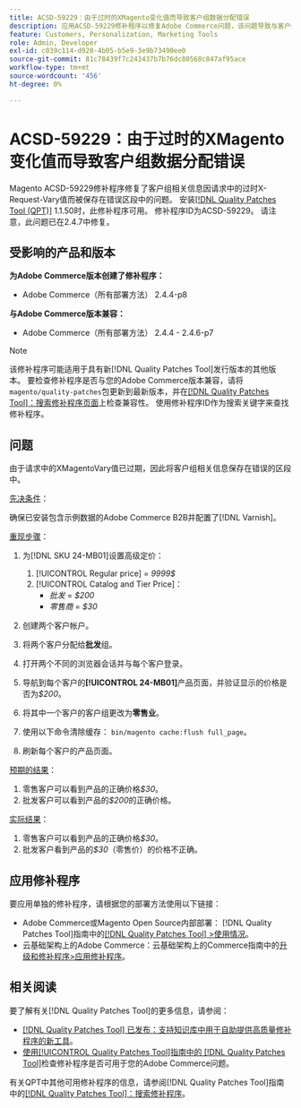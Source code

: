 ```yaml
---
title: ACSD-59229：由于过时的XMagento变化值而导致客户组数据分配错误
description: 应用ACSD-59229修补程序以修复Adobe Commerce问题，该问题导致与客户组相关的信息被保存在错误的区段中，因为请求中的X-Magento-Vary值已过期。
feature: Customers, Personalization, Marketing Tools
role: Admin, Developer
exl-id: c039c114-d920-4b05-b5e9-3e9b73490ee0
source-git-commit: 81c78439f7c243437b7b76dc80560c847af95ace
workflow-type: tm+mt
source-wordcount: '456'
ht-degree: 0%

---
```


# ACSD-59229：由于过时的XMagento变化值而导致客户组数据分配错误

Magento ACSD-59229修补程序修复了客户组相关信息因请求中的过时X-Request-Vary值而被保存在错误区段中的问题。 安装[[!DNL Quality Patches Tool (QPT)]](https://experienceleague.adobe.com/zh-hans/docs/commerce-knowledge-base/kb/announcements/commerce-announcements/magento-quality-patches-released-new-tool-to-self-serve-quality-patches) 1.1.50时，此修补程序可用。 修补程序ID为ACSD-59229。 请注意，此问题已在2.4.7中修复。

## 受影响的产品和版本

**为Adobe Commerce版本创建了修补程序：**

* Adobe Commerce（所有部署方法） 2.4.4-p8

**与Adobe Commerce版本兼容：**

* Adobe Commerce（所有部署方法） 2.4.4 - 2.4.6-p7

>[!NOTE]
>
>该修补程序可能适用于具有新[!DNL Quality Patches Tool]发行版本的其他版本。 要检查修补程序是否与您的Adobe Commerce版本兼容，请将`magento/quality-patches`包更新到最新版本，并在[[!DNL Quality Patches Tool]：搜索修补程序页面](https://experienceleague.adobe.com/tools/commerce-quality-patches/index.html?lang=zh-Hans)上检查兼容性。 使用修补程序ID作为搜索关键字来查找修补程序。

## 问题

由于请求中的XMagentoVary值已过期，因此将客户组相关信息保存在错误的区段中。

<u>先决条件</u>：

确保已安装包含示例数据的Adobe Commerce B2B并配置了[!DNL Varnish]。

<u>重现步骤</u>：

1. 为[!DNL SKU 24-MB01]设置高级定价：
   1. [!UICONTROL Regular price] = *9999$*
   1. [!UICONTROL Catalog and Tier Price]：
      * *批发* = *$200*
      * *零售商* = *$30*

1. 创建两个客户帐户。
1. 将两个客户分配给&#x200B;**批发**&#x200B;组。
1. 打开两个不同的浏览器会话并与每个客户登录。
1. 导航到每个客户的&#x200B;**[!UICONTROL 24-MB01]**&#x200B;产品页面，并验证显示的价格是否为&#x200B;*$200*。
1. 将其中一个客户的客户组更改为&#x200B;**零售业**。
1. 使用以下命令清除缓存： `bin/magento cache:flush full_page`。
1. 刷新每个客户的产品页面。

<u>预期的结果</u>：

1. 零售客户可以看到产品的正确价格&#x200B;*$30*。
1. 批发客户可以看到产品的&#x200B;*$200*&#x200B;的正确价格。

<u>实际结果</u>：

1. 零售客户可以看到产品的正确价格&#x200B;*$30*。
1. 批发客户看到产品的&#x200B;*$30*（零售价）的价格不正确。

## 应用修补程序

要应用单独的修补程序，请根据您的部署方法使用以下链接：

* Adobe Commerce或Magento Open Source内部部署： [!DNL Quality Patches Tool]指南中的[[!DNL Quality Patches Tool] >使用情况](/help/tools/quality-patches-tool/usage.md)。
* 云基础架构上的Adobe Commerce：云基础架构上的Commerce指南中的[升级和修补程序>应用修补程序](https://experienceleague.adobe.com/docs/commerce-cloud-service/user-guide/develop/upgrade/apply-patches.html?lang=zh-Hans)。

## 相关阅读

要了解有关[!DNL Quality Patches Tool]的更多信息，请参阅：

* [[!DNL Quality Patches Tool] 已发布：支持知识库中用于自助提供高质量修补程序的新工具](https://experienceleague.adobe.com/zh-hans/docs/commerce-knowledge-base/kb/announcements/commerce-announcements/magento-quality-patches-released-new-tool-to-self-serve-quality-patches)。
* [使用[!UICONTROL Quality Patches Tool]指南中的 [!DNL Quality Patches Tool]](/help/tools/quality-patches-tool/patches-available-in-qpt/check-patch-for-magento-issue-with-magento-quality-patches.md)检查修补程序是否可用于您的Adobe Commerce问题。


有关QPT中其他可用修补程序的信息，请参阅[!DNL Quality Patches Tool]指南中的[[!DNL Quality Patches Tool]：搜索修补程序](https://experienceleague.adobe.com/tools/commerce-quality-patches/index.html?lang=zh-Hans)。
